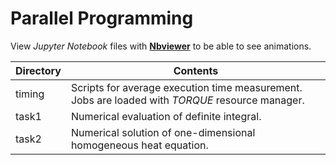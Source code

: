 # Parallel Programming

View _Jupyter Notebook_ files with [__Nbviewer__](https://nbviewer.jupyter.org/github/alartum/parprog/tree/master/) to be able to see animations.

Directory | Contents
----------|---------
timing    | Scripts for average execution time measurement. Jobs are loaded with _TORQUE_ resource manager.  
task1     | Numerical evaluation of definite integral. 
task2     | Numerical solution of one-dimensional homogeneous heat equation.

